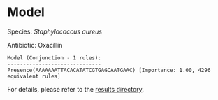 
# Model

Species: *Staphylococcus aureus*

Antibiotic: Oxacillin

```
Model (Conjunction - 1 rules):
------------------------------
Presence(AAAAAAATTACACATATCGTGAGCAATGAAC) [Importance: 1.00, 4296 equivalent rules]

```

For details, please refer to the [results directory](../../../../../results/scm_b/staphylococcus%20aureus/oxacillin/repeat_5/).

